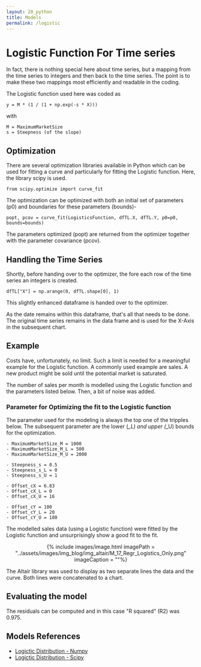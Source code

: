 ```yaml
---
layout: 20_python
title: Models
permalink: /logistic
---
```


# Logistic Function For Time series

In fact, there is nothing special here about time series, but a mapping from the time series to integers and then back to the time series. The point is to make these two mappings most efficiently and readable in the coding.

The Logistic function used here was coded as

> 
    y = M * (1 / (1 + np.exp(-s * X)))

with

>
    M = MaximumMarketSize
    s = Steepness (of the slope)


## Optimization

There are several optimization libraries available in Python which can be used for fitting a curve and particularly for fitting the Logistic function. Here, the library scipy is used.

>
    from scipy.optimize import curve_fit

The optimization can be optimized with both an initial set of parameters (p0) and boundaries for these parameters (bounds)-

>
    popt, pcov = curve_fit(LogisticsFunction, dfTL.X, dfTL.Y, p0=p0, bounds=bounds)

The parameters optimized (popt) are returned from the optimizer together with the parameter covariance (pcov).

## Handling the Time Series

Shortly, before handing over to the optimizer, the fore each row of the time series an integers is created.

>
    dfTL["X"] = np.arange(0, dfTL.shape[0], 1)

This slightly enhanced dataframe is handed over to the optimizer. 

As the date remains within this dataframe, that's all that needs to be done. The original time series remains in the data frame and is used for the X-Axis in the subsequent chart.


## Example

Costs have, unfortunately, no limit. Such a limit is needed for a meaningful example for the Logistic function.
A commonly used example are sales. A new product might be sold until the potential market is saturated. 

The number of sales per month is modelled using the Logistic function and the parameters listed below. Then, a bit of noise was added. 

### Parameter for Optimizing the fit to the Logistic function

The parameter used for the modeling is always the top one of the tripples below. The subsequent parameter are the lower (*_L) and upper (*_U) bounds for the optimization.

>
    - MaximumMarketSize_M = 1000
    - MaximumMarketSize_M_L = 500
    - MaximumMarketSize_M_U = 2000

>
    - Steepness_s = 0.5
    - Steepness_s_L = 0
    - Steepness_s_U = 1

>
    - Offset_cX = 6.83
    - Offset_cX_L = 0
    - Offset_cX_U = 16

>
    - Offset_cY = 100
    - Offset_cY_L = 20
    - Offset_cY_U = 180

The modelled sales data (using a Logistic function) were fitted by the Logistic function and unsurprisingly show a good fit to the fit. 

<center>
{% include images/image.html imagePath = "../assets/images/img_blog/img_altair/M_17_Regr_Logistics_Only.png" imageCaption =  ""%}
</center>

The Altair library was used to display as two separate lines the data and the curve. Both lines were concatenated to a chart. 

## Evaluating the model

The residuals can be computed and in this case "R squared" (R2) was 0.975.


## Models References

- [Logictic Distribution - Numpy](https://numpy.org/doc/stable/reference/random/generated/numpy.random.logistic.html)
- [Logictic Distribution - Scipy](https://docs.scipy.org/doc/scipy/reference/generated/scipy.optimize.curve_fit.html)
